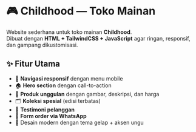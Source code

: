 # 🎮 Childhood — Toko Mainan

Website sederhana untuk toko mainan **Childhood**.  
Dibuat dengan **HTML + TailwindCSS + JavaScript** agar ringan, responsif, dan gampang dikustomisasi.  

## ✨ Fitur Utama
- 🔗 **Navigasi responsif** dengan menu mobile
- 🏠 **Hero section** dengan call-to-action
- 🧸 **Produk unggulan** dengan gambar, deskripsi, dan harga
- 🗂️ **Koleksi spesial** (edisi terbatas)
- 💬 **Testimoni pelanggan**
- 📱 **Form order via WhatsApp**
- 🎨 Desain modern dengan tema gelap + aksen ungu
